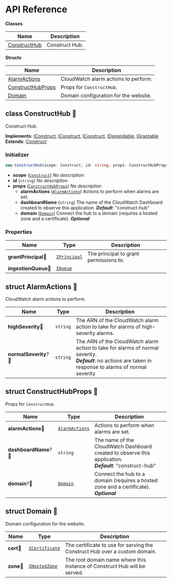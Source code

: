 # API Reference

**Classes**

Name|Description
----|-----------
[ConstructHub](#construct-hub-constructhub)|Construct Hub.


**Structs**

Name|Description
----|-----------
[AlarmActions](#construct-hub-alarmactions)|CloudWatch alarm actions to perform.
[ConstructHubProps](#construct-hub-constructhubprops)|Props for `ConstructHub`.
[Domain](#construct-hub-domain)|Domain configuration for the website.



## class ConstructHub 🔹 <a id="construct-hub-constructhub"></a>

Construct Hub.

__Implements__: [IConstruct](#constructs-iconstruct), [IConstruct](#aws-cdk-core-iconstruct), [IConstruct](#constructs-iconstruct), [IDependable](#aws-cdk-core-idependable), [IGrantable](#aws-cdk-aws-iam-igrantable)
__Extends__: [Construct](#aws-cdk-core-construct)

### Initializer




```ts
new ConstructHub(scope: Construct, id: string, props: ConstructHubProps)
```

* **scope** (<code>[Construct](#constructs-construct)</code>)  *No description*
* **id** (<code>string</code>)  *No description*
* **props** (<code>[ConstructHubProps](#construct-hub-constructhubprops)</code>)  *No description*
  * **alarmActions** (<code>[AlarmActions](#construct-hub-alarmactions)</code>)  Actions to perform when alarms are set. 
  * **dashboardName** (<code>string</code>)  The name of the CloudWatch Dashboard created to observe this application. __*Default*__: "construct-hub"
  * **domain** (<code>[Domain](#construct-hub-domain)</code>)  Connect the hub to a domain (requires a hosted zone and a certificate). __*Optional*__



### Properties


Name | Type | Description 
-----|------|-------------
**grantPrincipal**🔹 | <code>[IPrincipal](#aws-cdk-aws-iam-iprincipal)</code> | The principal to grant permissions to.
**ingestionQueue**🔹 | <code>[IQueue](#aws-cdk-aws-sqs-iqueue)</code> | <span></span>



## struct AlarmActions 🔹 <a id="construct-hub-alarmactions"></a>


CloudWatch alarm actions to perform.



Name | Type | Description 
-----|------|-------------
**highSeverity**🔹 | <code>string</code> | The ARN of the CloudWatch alarm action to take for alarms of high-severity alarms.
**normalSeverity**?🔹 | <code>string</code> | The ARN of the CloudWatch alarm action to take for alarms of normal severity.<br/>__*Default*__: no actions are taken in response to alarms of normal severity



## struct ConstructHubProps 🔹 <a id="construct-hub-constructhubprops"></a>


Props for `ConstructHub`.



Name | Type | Description 
-----|------|-------------
**alarmActions**🔹 | <code>[AlarmActions](#construct-hub-alarmactions)</code> | Actions to perform when alarms are set.
**dashboardName**?🔹 | <code>string</code> | The name of the CloudWatch Dashboard created to observe this application.<br/>__*Default*__: "construct-hub"
**domain**?🔹 | <code>[Domain](#construct-hub-domain)</code> | Connect the hub to a domain (requires a hosted zone and a certificate).<br/>__*Optional*__



## struct Domain 🔹 <a id="construct-hub-domain"></a>


Domain configuration for the website.



Name | Type | Description 
-----|------|-------------
**cert**🔹 | <code>[ICertificate](#aws-cdk-aws-certificatemanager-icertificate)</code> | The certificate to use for serving the Construct Hub over a custom domain.
**zone**🔹 | <code>[IHostedZone](#aws-cdk-aws-route53-ihostedzone)</code> | The root domain name where this instance of Construct Hub will be served.



